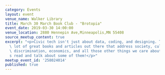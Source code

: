 ```yaml
---
category: Events
layout: event
venue_name: Walker Library
title: March 30 March Book Club - "Brotopia"
event_date: 2019-03-30 14:00:00
venue_location: 2880 Hennepin Ave,Minneapolis,MN 55408
source_meetup_content: true
excerpt: "<p>Civic tech isn't just about data, coding, and designing. There are a\
  \ lot of great books and articles out there that address society, culture, technology,\
  \ discrimination, economics, and all those other things we care about. So let\u2019\
  s read and talk about some of them!</p>"
meetup_event_id: '258024014'
published: true
---
```

